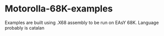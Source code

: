 # Motorolla-68K-examples
Examples are built using .X68 assembly to be run on EAsY 68K. Language probably is catalan
